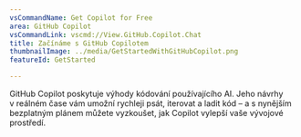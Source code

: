 ```yaml
---
vsCommandName: Get Copilot for Free
area: GitHub Copilot
vsCommandLink: vscmd://View.GitHub.Copilot.Chat
title: Začínáme s GitHub Copilotem
thumbnailImage: ../media/GetStartedWithGitHubCopilot.png
featureId: GetStarted

---
```



GitHub Copilot poskytuje výhody kódování používajícího AI. Jeho návrhy v reálném čase vám umožní rychleji psát, iterovat a ladit kód – a s nynějším bezplatným plánem můžete vyzkoušet, jak Copilot vylepší vaše vývojové prostředí.

